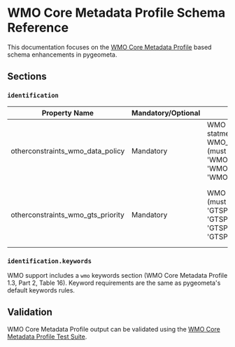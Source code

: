 # WMO Core Metadata Profile Schema Reference

This documentation focuses on the [WMO Core Metadata Profile](http://wis.wmo.int/2013/metadata/version_1-3-0/WMO_Core_Metadata_Profile_v1.3_Part_1.pdf) based schema
enhancements in pygeometa.

## Sections

### `identification`

Property Name|Mandatory/Optional|Description|Example|Reference
-------------|------------------|-----------|-------|---------:
otherconstraints_wmo_data_policy|Mandatory|WMO data policy statment from WMO_DataLicenseCode (must be one of 'WMOEssential', 'WMOAdditional' 'WMOOther')|WMOEssential|WMO Core Metadata Profile 1.3, Part 1, Section 9.3.1
otherconstraints_wmo_gts_priority|Mandatory|WMO GTS priority (must be one of 'GTSPriority1', 'GTSPriority2', 'GTSPriority3', 'GTSPriority4')|GTSPriority2|WMO Core Metadata Profile 1.3, Part 1, Section 9.3.2


### `identification.keywords`

WMO support includes a `wmo` keywords section (WMO Core Metadata Profile 1.3, Part 2, Table 16).  Keyword requirements are the same as pygeometa's default keywords rules.


## Validation

WMO Core Metadata Profile output can be validated using the [WMO Core Metadata Profile Test Suite](https://github.com/wmo-im/pywcmp).
